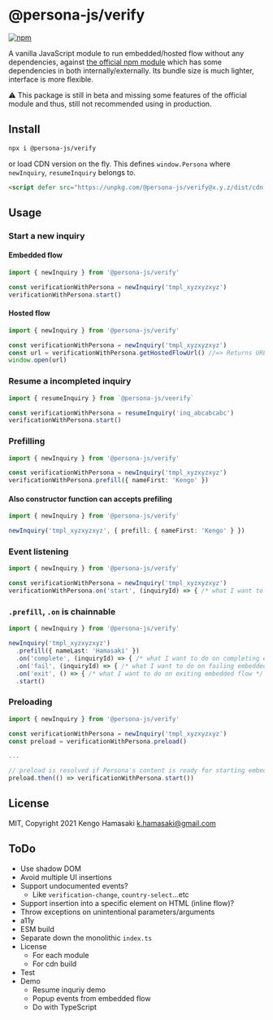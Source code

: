 # @persona-js/verify

[![npm](https://img.shields.io/npm/v/@persona-js/verify.svg?style=for-the-badge)](https://www.npmjs.com/package/@persona-js/verify)

A vanilla JavaScript module to run embedded/hosted flow without any dependencies, against [the official npm module](https://www.npmjs.com/package/persona) which has some dependencies in both internally/externally. Its bundle size is much lighter, interface is more flexible.

⚠️ This package is still in beta and missing some features of the official module and thus, still not recommended using in production.

## Install

```sh
npx i @persona-js/verify
```

or load CDN version on the fly. This defines `window.Persona` where `newInquiry`, `resumeInquiry` belongs to.

```html
<script defer src="https://unpkg.com/@persona-js/verify@x.y.z/dist/cdn.js"></script>
```

## Usage

### Start a new inquiry

#### Embedded flow

```ts
import { newInquiry } from '@persona-js/verify'

const verificationWithPersona = newInquiry('tmpl_xyzxyzxyz')
verificationWithPersona.start()
```

#### Hosted flow

```ts
import { newInquiry } from '@persona-js/verify'

const verificationWithPersona = newInquiry('tmpl_xyzxyzxyz')
const url = verificationWithPersona.getHostedFlowUrl() //=> Returns URL for the hosted flow
window.open(url)
```

### Resume a incompleted inquiry

```ts
import { resumeInquiry } from `@persona-js/veerify`

const verificationWithPersona = resumeInquiry('inq_abcabcabc')
verificationWithPersona.start()
```

### Prefilling

```ts
import { newInquiry } from '@persona-js/verify'

const verificationWithPersona = newInquiry('tmpl_xyzxyzxyz')
verificationWithPersona.prefill({ nameFirst: 'Kengo' })
```

#### Also constructor function can accepts prefiling

```ts
import { newInquiry } from '@persona-js/verify'

newInquiry('tmpl_xyzxyzxyz', { prefill: { nameFirst: 'Kengo' } })
```

### Event listening

```ts
import { newInquiry } from '@persona-js/verify'

const verificationWithPersona = newInquiry('tmpl_xyzxyzxyz')
verificationWithPersona.on('start', (inquiryId) => { /* what I want to do on starting inquiry flow */ })
```

### `.prefill`, `.on` is chainnable

```ts
import { newInquiry } from '@persona-js/verify'

newInquiry('tmpl_xyzxyzxyz')
  .prefill({ nameLast: 'Hamasaki' })
  .on('complete', (inquiryId) => { /* what I want to do on completing embedded flow */ })
  .on('fail', (inquiryId) => { /* what I want to do on failing embedded flow */ })
  .on('exit', () => { /* what I want to do on exiting embedded flow */ })
  .start()
```

### Preloading

```ts
import { newInquiry } from '@persona-js/verify'

const verificationWithPersona = newInquiry('tmpl_xyzxyzxyz')
const preload = verificationWithPersona.preload()

...

// preload is resolved if Persona's content is ready for starting embedded flow without any wait
preload.then(() => verificationWithPersona.start())
```

## License

MIT, Copyright 2021 Kengo Hamasaki <k.hamasaki@gmail.com>

## ToDo

- Use shadow DOM
- Avoid multiple UI insertions
- Support undocumented events?
  - Like `verification-change`, `country-select`...etc
- Support insertion into a specific element on HTML (inline flow)?
- Throw exceptions on unintentional parameters/arguments
- a11y
- ESM build
- Separate down the monolithic `index.ts`
- License
  - For each module
  - For cdn build
- Test
- Demo
  - Resume inquriy demo
  - Popup events from embedded flow
  - Do with TypeScript
